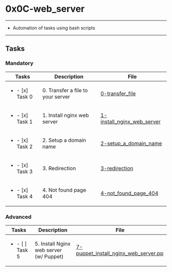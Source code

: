 # 0x0C-web_server

---

* Automation of tasks using bash scripts

---

## Tasks

### Mandatory 

| Tasks | Description | File |
| ----- | ----- | ----- |
| <ul><li> - [x] Task 0 </li></ul> | 0. Transfer a file to your server | [0-transfer_file](0-transfer_file) |
| <ul><li> - [x] Task 1 </li></ul> | 1. Install nginx web server | [1-install_nginx_web_server](1-install_nginx_web_server) |
| <ul><li> - [x] Task 2 </li></ul> | 2. Setup a domain name | [2-setup_a_domain_name](2-setup_a_domain_name) |
| <ul><li> - [x] Task 3 </li></ul> | 3. Redirection | [3-redirection](3-redirection) |
| <ul><li> - [x] Task 4 </li></ul> | 4. Not found page 404 | [4-not_found_page_404](4-not_found_page_404) |

### Advanced

| Tasks | Description | File |
| ----- | ----- | ----- |
| <ul><li> - [ ] Task 5 </li></ul> | 5. Install Nginx web server (w/ Puppet) | [7-puppet_install_nginx_web_server.pp](7-puppet_install_nginx_web_server.pp) |
